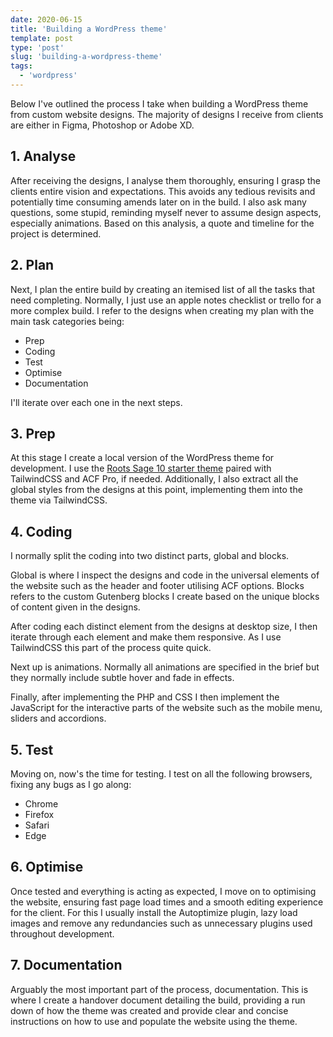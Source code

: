```yaml
---
date: 2020-06-15
title: 'Building a WordPress theme'
template: post
type: 'post'
slug: 'building-a-wordpress-theme'
tags:
  - 'wordpress'
---
```


Below I've outlined the process I take when building a WordPress theme from custom website designs. The majority of designs I receive from clients are either in Figma, Photoshop or Adobe XD.

1\. **Analyse**
---------------

After receiving the designs, I analyse them thoroughly, ensuring I grasp the clients entire vision and expectations. This avoids any tedious revisits and potentially time consuming amends later on in the build. I also ask many questions, some stupid, reminding myself never to assume design aspects, especially animations. Based on this analysis, a quote and timeline for the project is determined.

2\. **Plan**
------------

Next, I plan the entire build by creating an itemised list of all the tasks that need completing. Normally, I just use an apple notes checklist or trello for a more complex build. I refer to the designs when creating my plan with the main task categories being:

- Prep
- Coding
- Test
- Optimise
- Documentation

I'll iterate over each one in the next steps.

3\. **Prep**
------------

At this stage I create a local version of the WordPress theme for development. I use the <a href="https://github.com/baillieogrady/custom-sage-10" target="_blank">Roots Sage 10 starter theme</a> paired with TailwindCSS and ACF Pro, if needed. Additionally, I also extract all the global styles from the designs at this point, implementing them into the theme via TailwindCSS.


4\. **Coding**
--------------

I normally split the coding into two distinct parts, global and blocks. 

Global is where I inspect the designs and code in the universal elements of the website such as the header and footer utilising ACF options. Blocks refers to the custom Gutenberg blocks I create based on the unique blocks of content given in the designs.

After coding each distinct element from the designs at desktop size, I then iterate through each element and make them responsive. As I use TailwindCSS this part of the process quite quick.

Next up is animations. Normally all animations are specified in the brief but they normally include subtle hover and fade in effects.

Finally, after implementing the PHP and CSS I then implement the JavaScript for the interactive parts of the website such as the mobile menu, sliders and accordions.

5\. **Test**
------------

Moving on, now's the time for testing. I test on all the following browsers, fixing any bugs as I go along:

- Chrome
- Firefox
- Safari
- Edge


6\. **Optimise**
----------------

Once tested and everything is acting as expected, I move on to optimising the website, ensuring fast page load times and a smooth editing experience for the client. For this I usually install the Autoptimize plugin, lazy load images and remove any redundancies such as unnecessary plugins used throughout development.

7\. **Documentation**
---------------------

Arguably the most important part of the process, documentation. This is where I create a handover document detailing the build, providing a run down of how the theme was created and provide clear and concise instructions on how to use and populate the website using the theme.